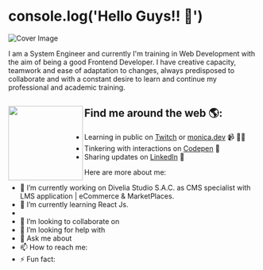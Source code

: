 # console.log('Hello Guys!! 👋')

![Cover Image](https://user-images.githubusercontent.com/32435210/148407392-6fae5264-f74e-4c3b-8121-27111eb390c6.jpg)

I am a System Engineer and currently I'm training in Web Development with the aim of being a good Frontend Developer. I have creative capacity, teamwork and ease of
adaptation to changes, always predisposed to collaborate and with a constant desire to learn and continue my professional and academic training. 

## Find me around the web 🌎: <a href="https://github.com/sponsors/M0nica"><img align="left" width="150" height="150" src="https://github.com/M0nica/M0nica/blob/main/octomonica/m0nica-octocat-rotating.gif?raw=true"></a>
- Learning in public on <a href="https://www.twitch.tv/blacktechdiva">Twitch</a> or <a href="https://www.monica.dev">monica.dev</a> 📹 ✍🏾
- Tinkering with interactions on <a href="https://codepen.io/m0nica"> Codepen</a> 🏓
- Sharing updates on <a href="https://www.linkedin.com/in/monicampowell/">LinkedIn</a> 💼

Here are more about me:
- 🔭 I’m currently working on Divelia Studio S.A.C. as CMS specialist with LMS application | eCommerce & MarketPlaces. 
- 🌱 I’m currently learning React Js.
- 
- 👯 I’m looking to collaborate on 
- 🤔 I’m looking for help with 
- 💬 Ask me about 
- 📫 How to reach me:  
- ⚡ Fun fact: 

